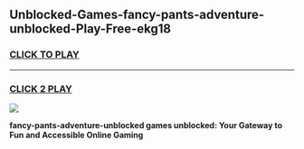 
## Unblocked-Games-fancy-pants-adventure-unblocked-Play-Free-ekg18
<h3>
<a href="https://premium76.site?title=fancy-pants-adventure-unblocked&ref=09A">CLICK TO PLAY</a></h3>
<hr>

<h3>
<a href="https://premium76.site?title=fancy-pants-adventure-unblocked&ref=09A">CLICK 2 PLAY</a>
  
</h3>

<a href="https://premium76.site?title=fancy-pants-adventure-unblocked&ref=09A"><img src="https://clearcache.store/games.png"></a>


**fancy-pants-adventure-unblocked games unblocked: Your Gateway to Fun and Accessible Online Gaming**
